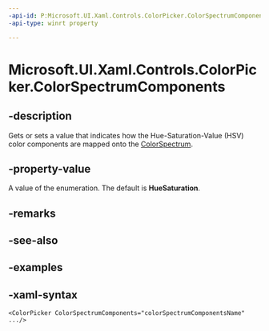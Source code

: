 ```yaml
---
-api-id: P:Microsoft.UI.Xaml.Controls.ColorPicker.ColorSpectrumComponents
-api-type: winrt property

---
```

<!-- Property syntax.
public ColorSpectrumComponents ColorSpectrumComponents { get;  set; }
-->

# Microsoft.UI.Xaml.Controls.ColorPicker.ColorSpectrumComponents



## -description

Gets or sets a value that indicates how the Hue-Saturation-Value (HSV) color components are mapped onto the [ColorSpectrum](/uwp/api/windows.ui.xaml.controls.colorspectrum).



## -property-value

A value of the enumeration. The default is **HueSaturation**.



## -remarks



## -see-also



## -examples



## -xaml-syntax

```xaml
<ColorPicker ColorSpectrumComponents="colorSpectrumComponentsName" .../>
```



